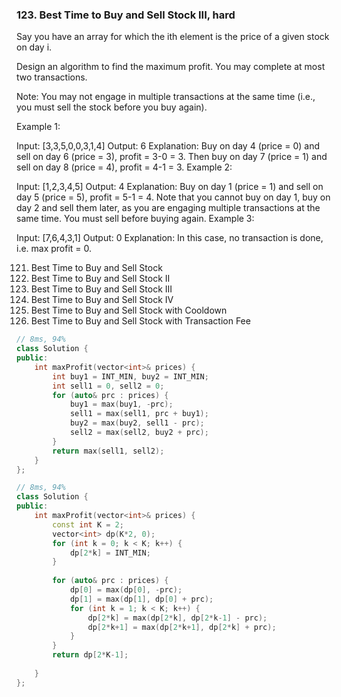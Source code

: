 ### 123. Best Time to Buy and Sell Stock III, hard
Say you have an array for which the ith element is the price of a given stock on day i.

Design an algorithm to find the maximum profit. You may complete at most two transactions.

Note: You may not engage in multiple transactions at the same time (i.e., you must sell the stock before you buy again).

Example 1:

Input: [3,3,5,0,0,3,1,4]
Output: 6
Explanation: Buy on day 4 (price = 0) and sell on day 6 (price = 3), profit = 3-0 = 3.
             Then buy on day 7 (price = 1) and sell on day 8 (price = 4), profit = 4-1 = 3.
Example 2:

Input: [1,2,3,4,5]
Output: 4
Explanation: Buy on day 1 (price = 1) and sell on day 5 (price = 5), profit = 5-1 = 4.
             Note that you cannot buy on day 1, buy on day 2 and sell them later, as you are
             engaging multiple transactions at the same time. You must sell before buying again.
Example 3:

Input: [7,6,4,3,1]
Output: 0
Explanation: In this case, no transaction is done, i.e. max profit = 0.

121. Best Time to Buy and Sell Stock
122. Best Time to Buy and Sell Stock II
123. Best Time to Buy and Sell Stock III
188. Best Time to Buy and Sell Stock IV
309. Best Time to Buy and Sell Stock with Cooldown
714. Best Time to Buy and Sell Stock with Transaction Fee

```c++
// 8ms, 94%
class Solution {
public:
    int maxProfit(vector<int>& prices) {
        int buy1 = INT_MIN, buy2 = INT_MIN;
        int sell1 = 0, sell2 = 0;
        for (auto& prc : prices) {
            buy1 = max(buy1, -prc);
            sell1 = max(sell1, prc + buy1);
            buy2 = max(buy2, sell1 - prc);
            sell2 = max(sell2, buy2 + prc);
        }
        return max(sell1, sell2);
    }
};

// 8ms, 94%
class Solution {
public:
    int maxProfit(vector<int>& prices) {
        const int K = 2;
        vector<int> dp(K*2, 0);
        for (int k = 0; k < K; k++) {
            dp[2*k] = INT_MIN;
        }
        
        for (auto& prc : prices) {
            dp[0] = max(dp[0], -prc);
            dp[1] = max(dp[1], dp[0] + prc);
            for (int k = 1; k < K; k++) {
                dp[2*k] = max(dp[2*k], dp[2*k-1] - prc);
                dp[2*k+1] = max(dp[2*k+1], dp[2*k] + prc);
            }
        }
        return dp[2*K-1];
        
    }
};
```